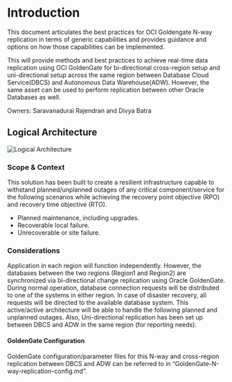 # Introduction

This document articulates the best practices for OCI Goldengate N-way replication in terms of generic capabilities and provides guidance and options on how those capabilities can be implemented.

This will provide methods and best practices to achieve real-time data replication using OCI GoldenGate for bi-directional cross-region setup and uni-directional setup  across the same region between Database Cloud Service(DBCS) and Autonomous Data Warehouse(ADW).
However, the same asset can be used to perform replication between other Oracle Databases as well.

Owners: Saravanadurai Rajendran and Divya Batra

## Logical Architecture

![Logical Architecture](Architecture.png)

### Scope & Context

This solution has been built to create a resilient infrastructure capable to withstand planned/unplanned outages of any critical component/service for the following scenarios while achieving the recovery point objective (RPO) and recovery time objective (RTO).

- Planned maintenance, including upgrades.
- Recoverable local failure.
- Unrecoverable or site failure.

 ### Considerations

Application in each region will function independently. However, the databases between the two regions (Region1 and Region2) are synchronized via bi-directional change replication using Oracle GoldenGate. During normal operation, database connection requests will be distributed to one of the systems in either region. 
In case of disaster recovery, all  requests will be directed to the available database system. This active/active architecture will be able to handle the following planned and unplanned outages.
Also, Uni-directional replication has been set up between DBCS and ADW in the same region (for reporting needs).

#### GoldenGate Configuration
GoldenGate configuration/parameter files for this N-way and cross-region replication between DBCS and ADW can be referred to in “GoldenGate-N-way-replication-config.md”.








